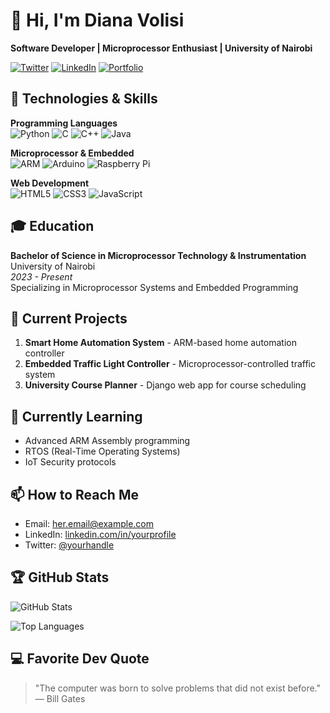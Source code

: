 # 👋 Hi, I'm Diana Volisi

**Software Developer | Microprocessor Enthusiast | University of Nairobi**

[![Twitter](https://img.shields.io/badge/Twitter-1DA1F2?style=for-the-badge&logo=twitter&logoColor=white)](https://twitter.com/yourhandle)
[![LinkedIn](https://img.shields.io/badge/LinkedIn-0077B5?style=for-the-badge&logo=linkedin&logoColor=white)](https://linkedin.com/in/yourprofile)
[![Portfolio](https://img.shields.io/badge/Portfolio-%23000000.svg?style=for-the-badge&logo=firefox&logoColor=#FF7139)](https://yourportfolio.com)

## 🔧 Technologies & Skills

**Programming Languages**  
![Python](https://img.shields.io/badge/Python-3776AB?style=for-the-badge&logo=python&logoColor=white)
![C](https://img.shields.io/badge/C-00599C?style=for-the-badge&logo=c&logoColor=white)
![C++](https://img.shields.io/badge/C%2B%2B-00599C?style=for-the-badge&logo=c%2B%2B&logoColor=white)
![Java](https://img.shields.io/badge/Java-ED8B00?style=for-the-badge&logo=openjdk&logoColor=white)

**Microprocessor & Embedded**  
![ARM](https://img.shields.io/badge/ARM-0091BD?style=for-the-badge&logo=arm&logoColor=white)
![Arduino](https://img.shields.io/badge/Arduino-00979D?style=for-the-badge&logo=arduino&logoColor=white)
![Raspberry Pi](https://img.shields.io/badge/Raspberry%20Pi-A22846?style=for-the-badge&logo=raspberry%20pi&logoColor=white)

**Web Development**  
![HTML5](https://img.shields.io/badge/HTML5-E34F26?style=for-the-badge&logo=html5&logoColor=white)
![CSS3](https://img.shields.io/badge/CSS3-1572B6?style=for-the-badge&logo=css3&logoColor=white)
![JavaScript](https://img.shields.io/badge/JavaScript-F7DF1E?style=for-the-badge&logo=javascript&logoColor=black)

## 🎓 Education
**Bachelor of Science in Microprocessor Technology & Instrumentation**  
University of Nairobi  
*2023 - Present*  
Specializing in Microprocessor Systems and Embedded Programming

## 🔭 Current Projects

1. **Smart Home Automation System** - ARM-based home automation controller
2. **Embedded Traffic Light Controller** - Microprocessor-controlled traffic system
3. **University Course Planner** - Django web app for course scheduling

## 🌱 Currently Learning

- Advanced ARM Assembly programming
- RTOS (Real-Time Operating Systems)
- IoT Security protocols

## 📫 How to Reach Me

- Email: [her.email@example.com](mailto:her.email@example.com)
- LinkedIn: [linkedin.com/in/yourprofile](https://linkedin.com/in/yourprofile)
- Twitter: [@yourhandle](https://twitter.com/yourhandle)

## 🏆 GitHub Stats

![GitHub Stats](https://github-readme-stats.vercel.app/api?username=herusername&show_icons=true&theme=radical)

![Top Languages](https://github-readme-stats.vercel.app/api/top-langs/?username=herusername&layout=compact&theme=radical)

## 💻 Favorite Dev Quote

> "The computer was born to solve problems that did not exist before."  
> — Bill Gates
